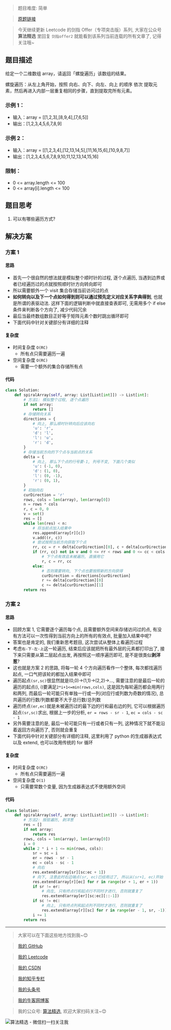 > 题目难度: 简单

> [原题链接](https://leetcode.cn/problems/shun-shi-zhen-da-yin-ju-zhen-lcof/description/)

> 今天继续更新 Leetcode 的剑指 Offer（专项突击版）系列, 大家在公众号 **算法精选** 里回复 `剑指offer2` 就能看到该系列当前连载的所有文章了, 记得关注哦~

## 题目描述

给定一个二维数组 array，请返回「螺旋遍历」该数组的结果。

螺旋遍历：从左上角开始，按照 向右、向下、向左、向上 的顺序 依次 提取元素，然后再进入内部一层重复相同的步骤，直到提取完所有元素。

### 示例 1：

- 输入：array = [[1,2,3],[8,9,4],[7,6,5]]
- 输出：[1,2,3,4,5,6,7,8,9]

### 示例 2：

- 输入：array = [[1,2,3,4],[12,13,14,5],[11,16,15,6],[10,9,8,7]]
- 输出：[1,2,3,4,5,6,7,8,9,10,11,12,13,14,15,16]

### 限制：

- 0 <= array.length <= 100
- 0 <= array[i].length <= 100

## 题目思考

1. 可以有哪些遍历方式?

## 解决方案

### 方案 1

#### 思路

- 首先一个很自然的想法就是模拟整个顺时针的过程, 逐个点遍历, 当遇到边界或者已经遍历过的点就按照顺时针方向转向即可
- 所以需要额外一个 visit 集合存储当前访问过的点
- **如何转向以及下一个点如何得到则可以通过预先定义对应关系字典得到**, 也就是所谓的表驱动法. 这样下面的逻辑判断中就直接查表即可, 无需用多个 if else 条件来判断各个方向了, 减少代码冗余
- 最后当最终数组数目正好等于矩阵元素个数时跳出循环即可
- 下面代码中针对关键部分有详细的注释

#### 复杂度

- 时间复杂度 `O(RC)`
  - 所有点只需要遍历一遍
- 空间复杂度 `O(RC)`
  - 需要一个额外的集合存储所有点

#### 代码

```python
class Solution:
    def spiralArray(self, array: List[List[int]]) -> List[int]:
        # 方法1: 模拟整个过程, 逐个点遍历
        if not array:
            return []
        # 存储转向关系
        directions = {
            # 向上, 那么顺时针转向后应该向右
            'u': 'r',
            'd': 'l',
            'l': 'u',
            'r': 'd',
        }
        # 存储当前方向的下个点与当前点的关系
        delta = {
            # 向上, 那么下个点的行号要-1, 列号不变, 下面几个类似
            'u': (-1, 0),
            'd': (1, 0),
            'l': (0, -1),
            'r': (0, 1),
        }
        # 初始向右
        curDirection = 'r'
        rows, cols = len(array), len(array[0])
        n = rows * cols
        r, c = 0, 0
        v = set()
        res = []
        while len(res) < n:
            # 将当前点加入结果中
            res.append(array[r][c])
            v.add((r, c))
            # 尝试按照当前方向获取下个点
            rr, cc = r + delta[curDirection][0], c + delta[curDirection][1]
            if (rr, cc) not in v and 0 <= rr < rows and 0 <= cc < cols:
                # 下个点有效且未被遍历, 直接用它
                r, c = rr, cc
            else:
                # 否则需要转向, 下个点也要按照新的方向获得
                curDirection = directions[curDirection]
                r += delta[curDirection][0]
                c += delta[curDirection][1]
        return res
```

### 方案 2

#### 思路

- 回顾方案 1, 它需要逐个遍历每个点, 且需要额外空间来存储访问过的点, 有没有方法可以一次性得到当前方向上的所有的有效点, 批量加入结果中呢?
- 答案也是肯定的, 我们重新思考题目, 这次尝试从整体上看遍历过程
- 考虑`右-下-左-上`这一轮遍历, 结束后应该就把所有最外层的元素都打印出了, 接下来只需要从第二层起点出发, 再按照这一顺序遍历即可, 是不是很类似**剥洋葱**?
- 这也就是方案 2 的思路, 将每一轮 4 个方向遍历看作一个整体, 每次都找遍历起点, 一口气把该轮的都加入结果中即可
- 遍历起点`(sr,sc)`很显然就是(0,0)->(1,1)->(2,2)->..., 需要注意的是最后一轮的遍历的起点(i, i)要满足`2*i+1<=min(rows,cols)`, 这是因为每轮遍历都会用两行和两列, 而最后一轮可能只有单独一行或一列(对应行或列数为奇数的情况), 总共遍历的行数/列数都要不大于总行数/总列数
- 遍历终点`(er,ec)`就是未被遍历过的最下边的行和最右边的列, 它可以根据遍历起点`(sr,sc)`求出, 根据上一步的分析, `er = rows - sr - 1`, `ec = cols - sc - 1`
- 另外需要注意的是, 最后一轮可能只有一行或者只有一列, 这种情况下就不能沿着返回方向遍历了, 否则就会重复
- 下面代码中针对关键部分有详细的注释, 这里利用了 python 的生成器表达式以及 extend, 也可以改用传统的 for 循环

#### 复杂度

- 时间复杂度 `O(RC)`
  - 所有点只需要遍历一遍
- 空间复杂度 `O(1)`
  - 只需要常数个变量, 因为生成器表达式不使用额外空间

#### 代码

```python
class Solution:
    def spiralArray(self, array: List[List[int]]) -> List[int]:
        # 方法2: 按层遍历, 剥洋葱
        res = []
        if not array:
            return res
        rows, cols = len(array), len(array[0])
        i = 0
        while 2 * i + 1 <= min(rows, cols):
            sr = sc = i
            er = rows - sr - 1
            ec = cols - sc - 1
            # 向右
            res.extend(array[sr][sc:ec + 1])
            # 向下, 注意此时右边端点(sr, ec)已经用过了, 所以从(sr+1, ec)开始
            res.extend(array[r][ec] for r in range(sr + 1, er + 1))
            if sr != er:
                # 向左, 只有终点行和起点行不同时才进行, 否则就重复了
                res.extend(array[er][sc:ec][::-1])
            if sc != ec:
                # 向上, 只有终点列和起点列不同时才进行, 否则就重复了
                res.extend(array[r][sc] for r in range(er - 1, sr, -1))
            i += 1
        return res
```

---

> 大家可以在下面这些地方找到我~😊

> [我的 GitHub](https://github.com/zjulyx)

> [我的 Leetcode](https://leetcode-cn.com/u/suibianfahui/)

> [我的 CSDN](https://me.csdn.net/zjulyx1993)

> [我的知乎专栏](https://zhuanlan.zhihu.com/c_1242508721932464128)

> [我的头条号](https://www.toutiao.com/c/user/1090304683804520/#mid=1671643017345028)

> [我的牛客网博客](https://blog.nowcoder.net/zjulyx)

> 我的公众号: [算法精选](https://mp.weixin.qq.com/s?__biz=MzA5MDk1MjI5MA==&mid=2247484158&idx=1&sn=90176bac32cf7af40e4074c721fd8a95&chksm=900285f3a7750ce5a068c9c9773781461819633f2fd60533732637ec9520c908371ebc218d49&scene=178&cur_album_id=1386231241346859009#rd), 欢迎大家扫码关注~😊

![算法精选 - 微信扫一扫关注我](https://pic1.zhimg.com/80/v2-7c988a7b35886df51596ef23616764ac_1440w.jpg)

